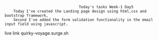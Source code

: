                                       Today's tasks Week-1 Day5
        Today I've created the Landing page design using html,css and bootstrap framework,
        Second I've added the form validation functionality in the email input field using javascript.
   live link
   quirky-voyage.surge.sh